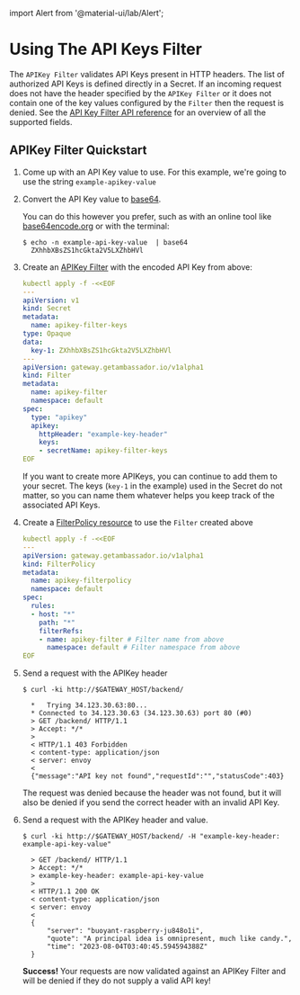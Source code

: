 import Alert from '@material-ui/lab/Alert';

# Using The API Keys Filter

The `APIKey Filter` validates API Keys present in HTTP headers. The list of authorized API Keys is defined directly in a Secret.
If an incoming request does not have the header specified by the `APIKey Filter` or it does not contain one of the key values
configured by the `Filter` then the request is denied. See the [API Key Filter API reference][] for an overview of all the supported fields.

## APIKey Filter Quickstart

1. Come up with an API Key value to use. For this example, we're going to use the string `example-apikey-value`

2. Convert the API Key value to [base64][].

   You can do this however you prefer, such as with an online tool like [base64encode.org][] or with the terminal:

   ```console
   $ echo -n example-api-key-value  | base64
     ZXhhbXBsZS1hcGkta2V5LXZhbHVl
   ```

3. Create an [APIKey Filter][] with the encoded API Key from above:

   ```yaml
   kubectl apply -f -<<EOF
   ---
   apiVersion: v1
   kind: Secret
   metadata:
     name: apikey-filter-keys
   type: Opaque
   data:
     key-1: ZXhhbXBsZS1hcGkta2V5LXZhbHVl
   ---
   apiVersion: gateway.getambassador.io/v1alpha1
   kind: Filter
   metadata:
     name: apikey-filter
     namespace: default
   spec:
     type: "apikey"
     apikey:
       httpHeader: "example-key-header"
       keys:
       - secretName: apikey-filter-keys
   EOF
   ```

   <Alert severity="info">
   If you want to create more APIKeys, you can continue to add them to your secret. The keys (<code>key-1</code> in the example) used in the Secret do not matter, so you can name them whatever helps you keep track of the associated API Keys.
   </Alert>

4. Create a [FilterPolicy resource][] to use the `Filter` created above

   ```yaml
   kubectl apply -f -<<EOF
   ---
   apiVersion: gateway.getambassador.io/v1alpha1
   kind: FilterPolicy
   metadata:
     name: apikey-filterpolicy
     namespace: default
   spec:
     rules:
     - host: "*"
       path: "*"
       filterRefs:
       - name: apikey-filter # Filter name from above
         namespace: default # Filter namespace from above
   EOF
   ```

5. Send a request with the APIKey header

   ```console
   $ curl -ki http://$GATEWAY_HOST/backend/

     *   Trying 34.123.30.63:80...
     * Connected to 34.123.30.63 (34.123.30.63) port 80 (#0)
     > GET /backend/ HTTP/1.1
     > Accept: */*
     >
     < HTTP/1.1 403 Forbidden
     < content-type: application/json
     < server: envoy
     <
     {"message":"API key not found","requestId":"","statusCode":403}
   ```

   <Alert severity="info">
   The request was denied because the header was not found, but it will also be denied if you send the correct header with an invalid API Key.
   </Alert>

6. Send a request with the APIKey header and value.

   ```console
   $ curl -ki http://$GATEWAY_HOST/backend/ -H "example-key-header: example-api-key-value"

     > GET /backend/ HTTP/1.1
     > Accept: */*
     > example-key-header: example-api-key-value
     >
     < HTTP/1.1 200 OK
     < content-type: application/json
     < server: envoy
     <
     {
         "server": "buoyant-raspberry-ju848o1i",
         "quote": "A principal idea is omnipresent, much like candy.",
         "time": "2023-08-04T03:40:45.594594388Z"
     }
   ```

   <Alert severity="success">
     <b>Success!</b> Your requests are now validated against an APIKey Filter and will be denied if they do not supply a valid API key!
   </Alert>

[API Key Filter API reference]: ../../../custom-resources/filter-apikey
[APIKey Filter]: ../../../custom-resources/filter-apikey
[FilterPolicy resource]: ../../../custom-resources/filterpolicy
[base64encode.org]: https://www.base64encode.org/
[base64]: https://en.wikipedia.org/wiki/Base64
